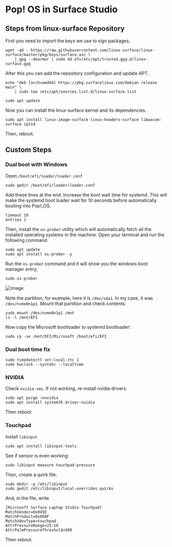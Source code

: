# Pop! OS in Surface Studio

## Steps from linux-surface Repository

First you need to import the keys we use to sign packages.

```
wget -qO - https://raw.githubusercontent.com/linux-surface/linux-surface/master/pkg/keys/surface.asc \
    | gpg --dearmor | sudo dd of=/etc/apt/trusted.gpg.d/linux-surface.gpg
```

After this you can add the repository configuration and update APT.

```
echo "deb [arch=amd64] https://pkg.surfacelinux.com/debian release main" \
	| sudo tee /etc/apt/sources.list.d/linux-surface.list
```

```
sudo apt update
```

Now you can install the linux-surface kernel and its dependencies.

```
sudo apt install linux-image-surface linux-headers-surface libwacom-surface iptsd
```

Then, reboot.

## Custom Steps

### Dual boot with Windows

Open `/boot/efi/loader/loader.conf`

```
sudo gedit /boot/efi/loader/loader.conf
```

Add these lines at the end. Increase the boot wait time for systemd. This will make the systemd boot loader wait for 10 seconds before automatically booting into Pop!_OS.

```
timeout 10
entries 1
```

Then, install the `os-prober` utility which will automatically fetch all the installed operating systems in the machine. Open your terminal and run the following command.

```
sudo apt update
sudo apt install os-prober -y
```

Run the `os-prober` command and it will show you the windows boot manager entry,

```
sudo os-prober
```
![image](https://github.com/tareqmahmood/popos-surface-studio/assets/14259907/50debda1-f5ce-4afd-bdec-dfc6308ea4cd)

Note the partition, for example, here it is `/dev/sda1`. In my case, it was `/dev/nvme0n1p1`. Mount that partition and check contents:

```
sudo mount /dev/nvme0n1p1 /mnt
ls -l /mnt/EFI
```

Now copy the Microsoft bootloader to systemd bootloader:

```
sudo cp -ax /mnt/EFI/Microsoft /boot/efi/EFI
```

### Dual boot time fix

```
sudo timedatectl set-local-rtc 1
sudo hwclock --systohc --localtime
```

### NVIDIA

Check `nvidia-smi`. If not working, re-install nvidia drivers.

```
sudo apt purge ~nnvidia
sudo apt install system76-driver-nvidia
```

Then reboot.

### Touchpad

Install `libinput`

```
sudo apt install libinput-tools
```

See if sensor is even working:

```
sudo libinput measure touchpad-pressure
```

Then, create a quirk file:

```
sudo mkdir -p /etc/libinput
sudo gedit /etc/libinput/local-overrides.quirks
```

And, in the file, write

```
[Microsoft Surface Laptop Studio Touchpad]
MatchVendor=0x045E
MatchProduct=0x09AF
MatchUdevType=touchpad
AttrPressureRange=25:10
AttrPalmPressureThreshold=500
```

Then reboot.
